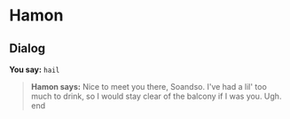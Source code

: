 # Hamon


## Dialog

**You say:** `hail`



>**Hamon says:** Nice to meet you there, Soandso. I've had a lil' too much to drink, so I would stay clear of the balcony if I was you. Ugh.
end
